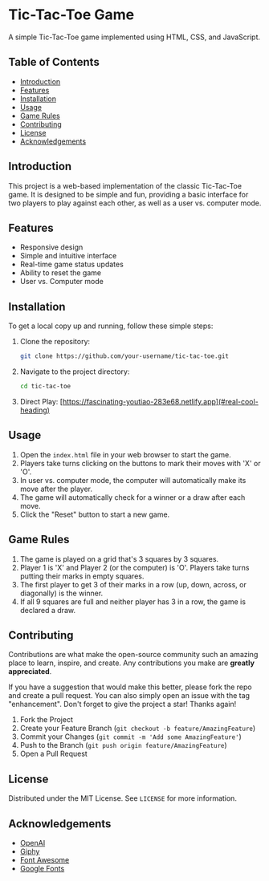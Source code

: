 # Tic-Tac-Toe Game

A simple Tic-Tac-Toe game implemented using HTML, CSS, and JavaScript.

## Table of Contents
- [Introduction](#introduction)
- [Features](#features)
- [Installation](#installation)
- [Usage](#usage)
- [Game Rules](#game-rules)
- [Contributing](#contributing)
- [License](#license)
- [Acknowledgements](#acknowledgements)

## Introduction
This project is a web-based implementation of the classic Tic-Tac-Toe game. It is designed to be simple and fun, providing a basic interface for two players to play against each other, as well as a user vs. computer mode.

## Features
- Responsive design
- Simple and intuitive interface
- Real-time game status updates
- Ability to reset the game
- User vs. Computer mode

## Installation
To get a local copy up and running, follow these simple steps:

1. Clone the repository:
    ```bash
    git clone https://github.com/your-username/tic-tac-toe.git
    ```
2. Navigate to the project directory:
    ```bash
    cd tic-tac-toe
    ```
3. Direct Play:
   [https://fascinating-youtiao-283e68.netlify.app](#real-cool-heading)
## Usage
1. Open the `index.html` file in your web browser to start the game.
2. Players take turns clicking on the buttons to mark their moves with 'X' or 'O'.
3. In user vs. computer mode, the computer will automatically make its move after the player.
4. The game will automatically check for a winner or a draw after each move.
5. Click the "Reset" button to start a new game.

## Game Rules
1. The game is played on a grid that's 3 squares by 3 squares.
2. Player 1 is 'X' and Player 2 (or the computer) is 'O'. Players take turns putting their marks in empty squares.
3. The first player to get 3 of their marks in a row (up, down, across, or diagonally) is the winner.
4. If all 9 squares are full and neither player has 3 in a row, the game is declared a draw.

## Contributing
Contributions are what make the open-source community such an amazing place to learn, inspire, and create. Any contributions you make are **greatly appreciated**.

If you have a suggestion that would make this better, please fork the repo and create a pull request. You can also simply open an issue with the tag "enhancement".
Don't forget to give the project a star! Thanks again!

1. Fork the Project
2. Create your Feature Branch (`git checkout -b feature/AmazingFeature`)
3. Commit your Changes (`git commit -m 'Add some AmazingFeature'`)
4. Push to the Branch (`git push origin feature/AmazingFeature`)
5. Open a Pull Request

## License
Distributed under the MIT License. See `LICENSE` for more information.

## Acknowledgements
- [OpenAI](https://www.openai.com/)
- [Giphy](https://giphy.com/)
- [Font Awesome](https://fontawesome.com/)
- [Google Fonts](https://fonts.google.com/)

